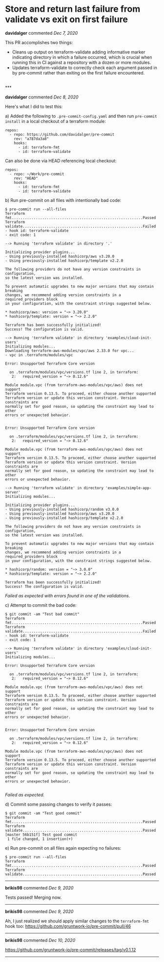 # Store and return last failure from validate vs exit on first failure

**davidalger** commented *Dec 7, 2020*

This PR accomplishes two things:

* Cleans up output on terraform-validate adding informative marker indicating directory in which a failure occurred, which is crucial when running this in CI against a repository with a dozen or more modules.
* Updates terraform-validate to correctly check each argument passed in by pre-commit rather than exiting on the first failure encountered.

<br />
***


**davidalger** commented *Dec 8, 2020*

Here's what I did to test this:

a) Added the following to `.pre-commit-config.yaml` and then run `pre-commit install` in a local checkout of a terraform module:

```
repos:
  - repo: https://github.com/davidalger/pre-commit
    rev: "a787da3a8"
    hooks:
      - id: terraform-fmt
      - id: terraform-validate
```
Can also be done via HEAD referencing local checkout:
```
repos:
  - repo: ~/Work/pre-commit
    rev: "HEAD"
    hooks:
      - id: terraform-fmt
      - id: terraform-validate
```

b) Run pre-commit on all files with intentionally bad code:

```
$ pre-commit run --all-files
Terraform fmt............................................................Passed
Terraform validate.......................................................Failed
- hook id: terraform-validate
- exit code: 1

--> Running 'terraform validate' in directory '.'

Initializing provider plugins...
- Using previously-installed hashicorp/aws v3.20.0
- Using previously-installed hashicorp/template v2.2.0

The following providers do not have any version constraints in configuration,
so the latest version was installed.

To prevent automatic upgrades to new major versions that may contain breaking
changes, we recommend adding version constraints in a required_providers block
in your configuration, with the constraint strings suggested below.

* hashicorp/aws: version = "~> 3.20.0"
* hashicorp/template: version = "~> 2.2.0"

Terraform has been successfully initialized!
Success! The configuration is valid.

--> Running 'terraform validate' in directory 'examples/cloud-init-users'
Initializing modules...
Downloading terraform-aws-modules/vpc/aws 2.33.0 for vpc...
- vpc in .terraform/modules/vpc

Error: Unsupported Terraform Core version

  on .terraform/modules/vpc/versions.tf line 2, in terraform:
   2:   required_version = "~> 0.12.6"

Module module.vpc (from terraform-aws-modules/vpc/aws) does not support
Terraform version 0.13.5. To proceed, either choose another supported
Terraform version or update this version constraint. Version constraints are
normally set for good reason, so updating the constraint may lead to other
errors or unexpected behavior.


Error: Unsupported Terraform Core version

  on .terraform/modules/vpc/versions.tf line 2, in terraform:
   2:   required_version = "~> 0.12.6"

Module module.vpc (from terraform-aws-modules/vpc/aws) does not support
Terraform version 0.13.5. To proceed, either choose another supported
Terraform version or update this version constraint. Version constraints are
normally set for good reason, so updating the constraint may lead to other
errors or unexpected behavior.

--> Running 'terraform validate' in directory 'examples/simple-app-server'
Initializing modules...

Initializing provider plugins...
- Using previously-installed hashicorp/random v3.0.0
- Using previously-installed hashicorp/aws v3.20.0
- Using previously-installed hashicorp/template v2.2.0

The following providers do not have any version constraints in configuration,
so the latest version was installed.

To prevent automatic upgrades to new major versions that may contain breaking
changes, we recommend adding version constraints in a required_providers block
in your configuration, with the constraint strings suggested below.

* hashicorp/random: version = "~> 3.0.0"
* hashicorp/template: version = "~> 2.2.0"

Terraform has been successfully initialized!
Success! The configuration is valid.

```
_Failed as expected with errors found in one of the validations._

c) Attempt to commit the bad code:

```
$ git commit -am "Test bad commit"
Terraform fmt............................................................Passed
Terraform validate.......................................................Failed
- hook id: terraform-validate
- exit code: 1

--> Running 'terraform validate' in directory 'examples/cloud-init-users'
Initializing modules...

Error: Unsupported Terraform Core version

  on .terraform/modules/vpc/versions.tf line 2, in terraform:
   2:   required_version = "~> 0.12.6"

Module module.vpc (from terraform-aws-modules/vpc/aws) does not support
Terraform version 0.13.5. To proceed, either choose another supported
Terraform version or update this version constraint. Version constraints are
normally set for good reason, so updating the constraint may lead to other
errors or unexpected behavior.


Error: Unsupported Terraform Core version

  on .terraform/modules/vpc/versions.tf line 2, in terraform:
   2:   required_version = "~> 0.12.6"

Module module.vpc (from terraform-aws-modules/vpc/aws) does not support
Terraform version 0.13.5. To proceed, either choose another supported
Terraform version or update this version constraint. Version constraints are
normally set for good reason, so updating the constraint may lead to other
errors or unexpected behavior.


```
_Failed as expected._

d) Commit some passing changes to verify it passes:

```
$ git commit -am "Test good commit"
Terraform fmt............................................................Passed
Terraform validate.......................................................Passed
[master 56b151f] Test good commit
 1 file changed, 1 insertion(+)
```

e) Run pre-commit on all files again expecting no failures:

```
$ pre-commit run --all-files
Terraform fmt............................................................Passed
Terraform validate.......................................................Passed
```

***

**brikis98** commented *Dec 9, 2020*

Tests passed! Merging now.
***

**brikis98** commented *Dec 9, 2020*

Ah, I just realized we should apply similar changes to the `terraform-fmt` hook too: https://github.com/gruntwork-io/pre-commit/pull/46
***

**brikis98** commented *Dec 10, 2020*

https://github.com/gruntwork-io/pre-commit/releases/tag/v0.1.12
***

